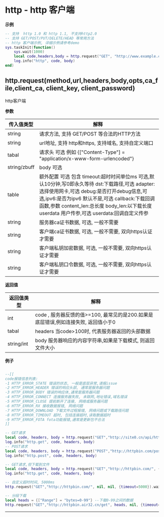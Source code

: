 # http - http 客户端

**示例**

```lua
-- 支持  http 1.0 和 http 1.1, 不支持http2.0
-- 支持 GET/POST/PUT/DELETE/HEAD 等常用方法
-- http 客户端示例, 详细示例请参考demo
sys.taskInit(function()
    sys.wait(1000)
    local code,headers,body = http.request("GET", "http://www.example.com/abc").wait()
    log.info("http", code, body)
end)


```

## http.request(method,url,headers,body,opts,ca_file,client_ca, client_key, client_password)

http客户端

**参数**

|传入值类型|解释|
|-|-|
|string|请求方法, 支持 GET/POST 等合法的HTTP方法|
|string|url地址, 支持 http和https, 支持域名, 支持自定义端口|
|tabal|请求头 可选 例如 {["Content-Type"] = "application/x-www-form-urlencoded"}|
|string/zbuff|body 可选|
|table|额外配置 可选 包含 timeout:超时时间单位ms 可选,默认10分钟,写0即永久等待 dst:下载路径,可选 adapter:选择使用网卡,可选 debug:是否打开debug信息,可选,ipv6:是否为ipv6 默认不是,可选 callback:下载回调函数,参数 content_len:总长度 body_len:以下载长度 userdata 用户传参,可选 userdata:回调自定义传参  |
|string|服务器ca证书数据, 可选, 一般不需要|
|string|客户端ca证书数据, 可选, 一般不需要, 双向https认证才需要|
|string|客户端私钥加密数据, 可选, 一般不需要, 双向https认证才需要|
|string|客户端私钥口令数据, 可选, 一般不需要, 双向https认证才需要|

**返回值**

|返回值类型|解释|
|-|-|
|int|code , 服务器反馈的值>=100, 最常见的是200.如果是底层错误,例如连接失败, 返回值小于0|
|tabal|headers 当code>100时, 代表服务器返回的头部数据 |
|string/int|body 服务器响应的内容字符串,如果是下载模式, 则返回文件大小|

**例子**

```lua

--[[
code报错信息列表:
-1 HTTP_ERROR_STATE 错误的状态, 一般是底层异常,请报issue
-2 HTTP_ERROR_HEADER 错误的响应头部, 通常是服务器问题
-3 HTTP_ERROR_BODY 错误的响应体,通常是服务器问题
-4 HTTP_ERROR_CONNECT 连接服务器失败, 未联网,地址错误,域名错误
-5 HTTP_ERROR_CLOSE 提前断开了连接, 网络或服务器问题
-6 HTTP_ERROR_RX 接收数据报错, 网络问题
-7 HTTP_ERROR_DOWNLOAD 下载文件过程报错, 网络问题或下载路径问题
-8 HTTP_ERROR_TIMEOUT 超时, 包括连接超时,读取数据超时
-9 HTTP_ERROR_FOTA fota功能报错,通常是更新包不合法
]]

-- GET请求
local code, headers, body = http.request("GET","http://site0.cn/api/httptest/simple/time").wait()
log.info("http.get", code, headers, body)
-- POST请求
local code, headers, body = http.request("POST","http://httpbin.com/post", {}, "abc=123").wait()
log.info("http.post", code, headers, body)

-- GET请求,但下载到文件
local code, headers, body = http.request("GET","http://httpbin.com/", {}, "", {dst="/data.bin"}).wait()
log.info("http.get", code, headers, body)

-- 自定义超时时间, 5000ms
http.request("GET","http://httpbin.com/", nil, nil, {timeout=5000}).wait()

-- 分段下载
local heads = {["Range"] = "bytes=0-99"} --下载0-99之间的数据
http.request("GET","http://httpbin.air32.cn/get", heads, nil, {timeout=5000}).wait()

```

---

